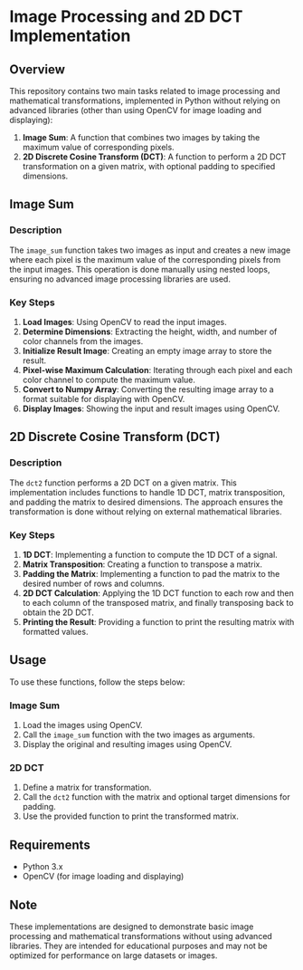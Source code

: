 # Image Processing and 2D DCT Implementation

## Overview

This repository contains two main tasks related to image processing and mathematical transformations, implemented in Python without relying on advanced libraries (other than using OpenCV for image loading and displaying):

1. **Image Sum**: A function that combines two images by taking the maximum value of corresponding pixels.
2. **2D Discrete Cosine Transform (DCT)**: A function to perform a 2D DCT transformation on a given matrix, with optional padding to specified dimensions.

## Image Sum

### Description

The `image_sum` function takes two images as input and creates a new image where each pixel is the maximum value of the corresponding pixels from the input images. This operation is done manually using nested loops, ensuring no advanced image processing libraries are used.

### Key Steps

1. **Load Images**: Using OpenCV to read the input images.
2. **Determine Dimensions**: Extracting the height, width, and number of color channels from the images.
3. **Initialize Result Image**: Creating an empty image array to store the result.
4. **Pixel-wise Maximum Calculation**: Iterating through each pixel and each color channel to compute the maximum value.
5. **Convert to Numpy Array**: Converting the resulting image array to a format suitable for displaying with OpenCV.
6. **Display Images**: Showing the input and result images using OpenCV.

## 2D Discrete Cosine Transform (DCT)

### Description

The `dct2` function performs a 2D DCT on a given matrix. This implementation includes functions to handle 1D DCT, matrix transposition, and padding the matrix to desired dimensions. The approach ensures the transformation is done without relying on external mathematical libraries.

### Key Steps

1. **1D DCT**: Implementing a function to compute the 1D DCT of a signal.
2. **Matrix Transposition**: Creating a function to transpose a matrix.
3. **Padding the Matrix**: Implementing a function to pad the matrix to the desired number of rows and columns.
4. **2D DCT Calculation**: Applying the 1D DCT function to each row and then to each column of the transposed matrix, and finally transposing back to obtain the 2D DCT.
5. **Printing the Result**: Providing a function to print the resulting matrix with formatted values.

## Usage

To use these functions, follow the steps below:

### Image Sum

1. Load the images using OpenCV.
2. Call the `image_sum` function with the two images as arguments.
3. Display the original and resulting images using OpenCV.

### 2D DCT

1. Define a matrix for transformation.
2. Call the `dct2` function with the matrix and optional target dimensions for padding.
3. Use the provided function to print the transformed matrix.

## Requirements

- Python 3.x
- OpenCV (for image loading and displaying)

## Note

These implementations are designed to demonstrate basic image processing and mathematical transformations without using advanced libraries. They are intended for educational purposes and may not be optimized for performance on large datasets or images.
